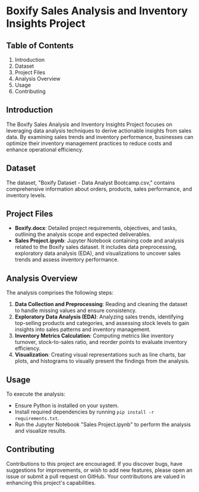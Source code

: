 # Boxify Sales Analysis and Inventory Insights Project

## Table of Contents
1. Introduction
2. Dataset
3. Project Files
4. Analysis Overview
5. Usage
6. Contributing

## Introduction
The Boxify Sales Analysis and Inventory Insights Project focuses on leveraging data analysis techniques to derive actionable insights from sales data. By examining sales trends and inventory performance, businesses can optimize their inventory management practices to reduce costs and enhance operational efficiency.

## Dataset
The dataset, "Boxify Dataset - Data Analyst Bootcamp.csv," contains comprehensive information about orders, products, sales performance, and inventory levels.

## Project Files
- **Boxify.docx**: Detailed project requirements, objectives, and tasks, outlining the analysis scope and expected deliverables.
- **Sales Project.ipynb**: Jupyter Notebook containing code and analysis related to the Boxify sales dataset. It includes data preprocessing, exploratory data analysis (EDA), and visualizations to uncover sales trends and assess inventory performance.

## Analysis Overview
The analysis comprises the following steps:
1. **Data Collection and Preprocessing**: Reading and cleaning the dataset to handle missing values and ensure consistency.
2. **Exploratory Data Analysis (EDA)**: Analyzing sales trends, identifying top-selling products and categories, and assessing stock levels to gain insights into sales patterns and inventory management.
3. **Inventory Metrics Calculation**: Computing metrics like inventory turnover, stock-to-sales ratio, and reorder points to evaluate inventory efficiency.
4. **Visualization**: Creating visual representations such as line charts, bar plots, and histograms to visually present the findings from the analysis.

## Usage
To execute the analysis:
- Ensure Python is installed on your system.
- Install required dependencies by running `pip install -r requirements.txt`.
- Run the Jupyter Notebook "Sales Project.ipynb" to perform the analysis and visualize results.

## Contributing
Contributions to this project are encouraged. If you discover bugs, have suggestions for improvements, or wish to add new features, please open an issue or submit a pull request on GitHub. Your contributions are valued in enhancing this project's capabilities.
